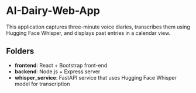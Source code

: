 # AI-Dairy-Web-App

This application captures three-minute voice diaries, transcribes them using Hugging Face Whisper, and displays past entries in a calendar view.

## Folders

- **frontend**: React + Bootstrap front-end
- **backend**: Node.js + Express server
- **whisper_service**: FastAPI service that uses Hugging Face Whisper model for transcription

